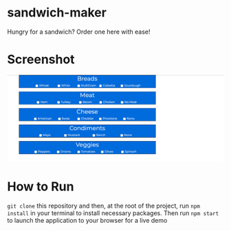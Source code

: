 # sandwich-maker
Hungry for a sandwich? Order one here with ease!

# Screenshot
![alt text](https://github.com/HeathJHMoore/sandwich-maker/blob/master/Screen%20Shot%202019-06-15%20at%209.41.06%20AM.png)

# How to Run

`git clone` this repository and then, at the root of the project, run `npm install` in your terminal to install necessary packages. Then run `npm start` to launch the application to your browser for a live demo
